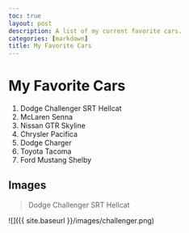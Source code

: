 ```yaml
---
toc: true
layout: post
description: A list of my current favorite cars.
categories: [markdown]
title: My Favorite Cars 
---
```

# My Favorite Cars
1. Dodge Challenger SRT Hellcat
2. McLaren Senna
3. Nissan GTR Skyline
4. Chrysler Pacifica
5. Dodge Charger
6. Toyota Tacoma
7. Ford Mustang Shelby

## Images

> Dodge Challenger SRT Hellcat

![]({{ site.baseurl }}/images/challenger.png)